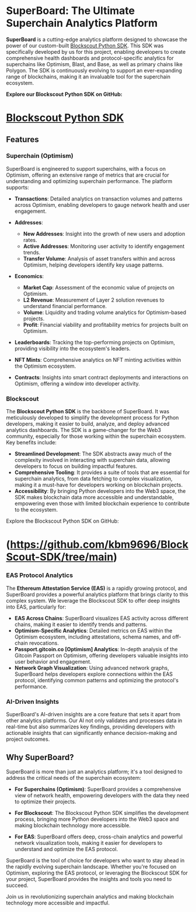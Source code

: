 # SuperBoard: The Ultimate Superchain Analytics Platform

**SuperBoard** is a cutting-edge analytics platform designed to showcase the power of our custom-built [Blockscout Python SDK](https://github.com/kbm9696/BlockScout-SDK/tree/main). This SDK was specifically developed by us for this project, enabling developers to create comprehensive health dashboards and protocol-specific analytics for superchains like Optimism, Blast, and Base, as well as primary chains like Polygon. The SDK is continuously evolving to support an ever-expanding range of blockchains, making it an invaluable tool for the superchain ecosystem.

**Explore our Blockscout Python SDK on GitHub:**

# [Blockscout Python SDK](https://github.com/kbm9696/BlockScout-SDK/tree/main)

## Features

### Superchain (Optimism)

SuperBoard is engineered to support superchains, with a focus on Optimism, offering an extensive range of metrics that are crucial for understanding and optimizing superchain performance. The platform supports:

- **Transactions**: Detailed analytics on transaction volumes and patterns across Optimism, enabling developers to gauge network health and user engagement.
  
- **Addresses**: 
  - **New Addresses**: Insight into the growth of new users and adoption rates.
  - **Active Addresses**: Monitoring user activity to identify engagement trends.
  - **Transfer Volume**: Analysis of asset transfers within and across Optimism, helping developers identify key usage patterns.

- **Economics**:
  - **Market Cap**: Assessment of the economic value of projects on Optimism.
  - **L2 Revenue**: Measurement of Layer 2 solution revenues to understand financial performance.
  - **Volume**: Liquidity and trading volume analytics for Optimism-based projects.
  - **Profit**: Financial viability and profitability metrics for projects built on Optimism.

- **Leaderboards**: Tracking the top-performing projects on Optimism, providing visibility into the ecosystem's leaders.

- **NFT Mints**: Comprehensive analytics on NFT minting activities within the Optimism ecosystem.

- **Contracts**: Insights into smart contract deployments and interactions on Optimism, offering a window into developer activity.

### Blockscout

The **Blockscout Python SDK** is the backbone of SuperBoard. It was meticulously developed to simplify the development process for Python developers, making it easier to build, analyze, and deploy advanced analytics dashboards. The SDK is a game-changer for the Web3 community, especially for those working within the superchain ecosystem. Key benefits include:

- **Streamlined Development**: The SDK abstracts away much of the complexity involved in interacting with superchain data, allowing developers to focus on building impactful features.
- **Comprehensive Tooling**: It provides a suite of tools that are essential for superchain analytics, from data fetching to complex visualization, making it a must-have for developers working on blockchain projects.
- **Accessibility**: By bringing Python developers into the Web3 space, the SDK makes blockchain data more accessible and understandable, empowering even those with limited blockchain experience to contribute to the ecosystem.

Explore the Blockscout Python SDK on GitHub:  
# (https://github.com/kbm9696/BlockScout-SDK/tree/main)

### EAS Protocol Analytics

The **Ethereum Attestation Service (EAS)** is a rapidly growing protocol, and SuperBoard provides a powerful analytics platform that brings clarity to this complex system. We leverage the Blockscout SDK to offer deep insights into EAS, particularly for:

- **EAS Across Chains**: SuperBoard visualizes EAS activity across different chains, making it easier to identify trends and patterns.
- **Optimism-Specific Analytics**: Detailed metrics on EAS within the Optimism ecosystem, including attestations, schema names, and off-chain revocations.
- **Passport.gitcoin.co [Optimism] Analytics**: In-depth analysis of the Gitcoin Passport on Optimism, offering developers valuable insights into user behavior and engagement.
- **Network Graph Visualization**: Using advanced network graphs, SuperBoard helps developers explore connections within the EAS protocol, identifying common patterns and optimizing the protocol's performance.

### AI-Driven Insights

SuperBoard's AI-driven insights are a core feature that sets it apart from other analytics platforms. Our AI not only validates and processes data in real-time but also summarizes key findings, providing developers with actionable insights that can significantly enhance decision-making and project outcomes.

## Why SuperBoard?

SuperBoard is more than just an analytics platform; it's a tool designed to address the critical needs of the superchain ecosystem:

- **For Superchains (Optimism)**: SuperBoard provides a comprehensive view of network health, empowering developers with the data they need to optimize their projects.
  
- **For Blockscout**: The Blockscout Python SDK simplifies the development process, bringing more Python developers into the Web3 space and making blockchain technology more accessible.

- **For EAS**: SuperBoard offers deep, cross-chain analytics and powerful network visualization tools, making it easier for developers to understand and optimize the EAS protocol.

SuperBoard is the tool of choice for developers who want to stay ahead in the rapidly evolving superchain landscape. Whether you're focused on Optimism, exploring the EAS protocol, or leveraging the Blockscout SDK for your project, SuperBoard provides the insights and tools you need to succeed.

Join us in revolutionizing superchain analytics and making blockchain technology more accessible and impactful.
